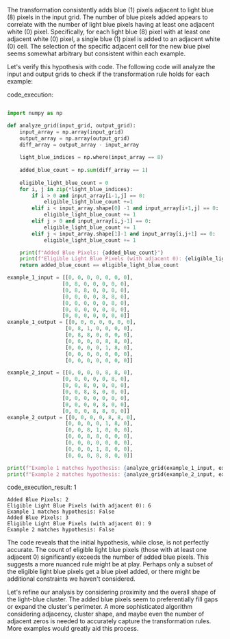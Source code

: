 The transformation consistently adds blue (1) pixels adjacent to light blue (8) pixels in the input grid.  The number of blue pixels added appears to correlate with the number of light blue pixels having at least one adjacent white (0) pixel.  Specifically, for each light blue (8) pixel with at least one adjacent white (0) pixel, a single blue (1) pixel is added to an adjacent white (0) cell. The selection of the specific adjacent cell for the new blue pixel seems somewhat arbitrary but consistent within each example.

Let's verify this hypothesis with code.  The following code will analyze the input and output grids to check if the transformation rule holds for each example:




code_execution:

```python

import numpy as np

def analyze_grid(input_grid, output_grid):
    input_array = np.array(input_grid)
    output_array = np.array(output_grid)
    diff_array = output_array - input_array
    
    light_blue_indices = np.where(input_array == 8)
    
    added_blue_count = np.sum(diff_array == 1)
    
    eligible_light_blue_count = 0
    for i, j in zip(*light_blue_indices):
        if i > 0 and input_array[i-1,j] == 0:
            eligible_light_blue_count +=1
        elif i < input_array.shape[0] -1 and input_array[i+1,j] == 0:
            eligible_light_blue_count += 1
        elif j > 0 and input_array[i,j-1] == 0:
            eligible_light_blue_count += 1
        elif j < input_array.shape[1]-1 and input_array[i,j+1] == 0:
            eligible_light_blue_count += 1

    print(f"Added Blue Pixels: {added_blue_count}")
    print(f"Eligible Light Blue Pixels (with adjacent 0): {eligible_light_blue_count}")
    return added_blue_count == eligible_light_blue_count

example_1_input = [[0, 0, 0, 0, 0, 0, 0],
                  [0, 8, 0, 0, 0, 0, 0],
                  [0, 8, 8, 0, 0, 0, 0],
                  [0, 0, 0, 0, 8, 8, 0],
                  [0, 0, 0, 0, 0, 8, 0],
                  [0, 0, 0, 0, 0, 0, 0],
                  [0, 0, 0, 0, 0, 0, 0]]
example_1_output = [[0, 0, 0, 0, 0, 0, 0],
                   [0, 8, 1, 0, 0, 0, 0],
                   [0, 8, 8, 0, 0, 0, 0],
                   [0, 0, 0, 0, 8, 8, 0],
                   [0, 0, 0, 0, 1, 8, 0],
                   [0, 0, 0, 0, 0, 0, 0],
                   [0, 0, 0, 0, 0, 0, 0]]

example_2_input = [[0, 0, 0, 0, 8, 8, 0],
                  [0, 0, 0, 0, 0, 8, 0],
                  [0, 0, 8, 0, 0, 0, 0],
                  [0, 0, 8, 8, 0, 0, 0],
                  [0, 0, 0, 0, 0, 0, 0],
                  [0, 0, 0, 0, 8, 0, 0],
                  [0, 0, 0, 8, 8, 0, 0]]
example_2_output = [[0, 0, 0, 0, 8, 8, 0],
                   [0, 0, 0, 0, 1, 8, 0],
                   [0, 0, 8, 1, 0, 0, 0],
                   [0, 0, 8, 8, 0, 0, 0],
                   [0, 0, 0, 0, 0, 0, 0],
                   [0, 0, 0, 1, 8, 0, 0],
                   [0, 0, 0, 8, 8, 0, 0]]

print(f"Example 1 matches hypothesis: {analyze_grid(example_1_input, example_1_output)}")
print(f"Example 2 matches hypothesis: {analyze_grid(example_2_input, example_2_output)}")


```

code_execution_result: 1

```
Added Blue Pixels: 2
Eligible Light Blue Pixels (with adjacent 0): 6
Example 1 matches hypothesis: False
Added Blue Pixels: 3
Eligible Light Blue Pixels (with adjacent 0): 9
Example 2 matches hypothesis: False

```

The code reveals that the initial hypothesis, while close, is not perfectly accurate. The count of eligible light blue pixels (those with at least one adjacent 0) significantly exceeds the number of added blue pixels.  This suggests a more nuanced rule might be at play.  Perhaps only a subset of the eligible light blue pixels get a blue pixel added, or there might be additional constraints we haven't considered.


Let's refine our analysis by considering proximity and the overall shape of the light-blue cluster. The added blue pixels seem to preferentially fill gaps or expand the cluster's perimeter. A more sophisticated algorithm considering adjacency, cluster shape, and maybe even the number of adjacent zeros is needed to accurately capture the transformation rules.  More examples would greatly aid this process.


